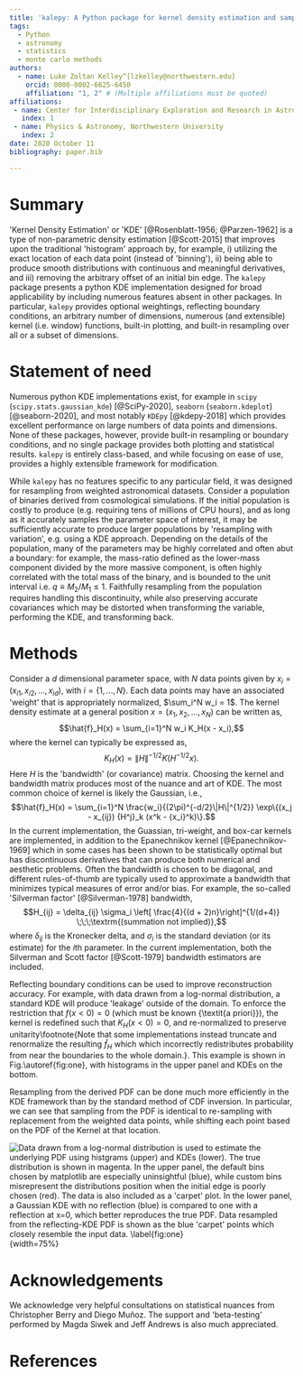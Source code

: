 ```yaml
---
title: 'kalepy: A Python package for kernel density estimation and sampling'
tags:
  - Python
  - astronomy
  - statistics
  - monte carlo methods
authors:
  - name: Luke Zoltan Kelley^[lzkelley@northwestern.edu]
    orcid: 0000-0002-6625-6450
    affiliation: "1, 2" # (Multiple affiliations must be quoted)
affiliations:
 - name: Center for Interdisciplinary Exploration and Research in Astrophysics (CIERA)
   index: 1
 - name: Physics & Astronomy, Northwestern University
   index: 2
date: 2020 October 11
bibliography: paper.bib

---
```


# Summary

'Kernel Density Estimation' or 'KDE' [@Rosenblatt-1956; @Parzen-1962] is a type of non-parametric density estimation [@Scott-2015] that improves upon the traditional 'histogram' approach by, for example, i) utilizing the exact location of each data point (instead of 'binning'), ii) being able to produce smooth distributions with continuous and meaningful derivatives, and iii) removing the arbitrary offset of an initial bin edge.  The `kalepy` package presents a python KDE implementation designed for broad applicability by including numerous features absent in other packages.  In particular, `kalepy` provides optional weightings, reflecting boundary conditions, an arbitrary number of dimensions, numerous (and extensible) kernel (i.e. window) functions, built-in plotting, and built-in resampling over all or a subset of dimensions.

# Statement of need

Numerous python KDE implementations exist, for example in `scipy` (`scipy.stats.gaussian_kde`) [@SciPy-2020], `seaborn` (`seaborn.kdeplot`) [@seaborn-2020], and most notably `KDEpy` [@kdepy-2018] which provides excellent performance on large numbers of data points and dimensions.  None of these packages, however, provide built-in resampling or boundary conditions, and no single package provides both plotting and statistical results.  `kalepy` is entirely class-based, and while focusing on ease of use, provides a highly extensible framework for modification.

While `kalepy` has no features specific to any particular field, it was designed for resampling from weighted astronomical datasets.  Consider a population of binaries derived from cosmological simulations.  If the initial population is costly to produce (e.g. requiring tens of millions of CPU hours), and as long as it accurately samples the parameter space of interest, it may be sufficiently accurate to produce larger populations by 'resampling with variation', e.g. using a KDE approach.  Depending on the details of the population, many of the parameters may be highly correlated and often abut a boundary: for example, the mass-ratio defined as the lower-mass component divided by the more massive component, is often highly correlated with the total mass of the binary, and is bounded to the unit interval i.e. $q \equiv M_2 / M_1 \leq 1$.  Faithfully resampling from the population requires handling this discontinuity, while also preserving accurate covariances which may be distorted when transforming the variable, performing the KDE, and transforming back.

# Methods

Consider a $d$ dimensional parameter space, with $N$ data points given by $x_i = (x_{i1}, x_{i2}, ..., x_{id})$, with $i = \{1, ..., N\}$.  Each data points may have an associated 'weight' that is appropriately normalized, $\sum_i^N w_i = 1$.  The kernel density estimate at a general position $x = (x_1, x_2, ..., x_N)$ can be written as,
$$\hat{f}_H(x) = \sum_{i=1}^N w_i K_H(x - x_i),$$
where the kernel can typically be expressed as,
$$K_H(x) = \|H\|^{-1/2} K\left(H^{-1/2} x \right).$$
Here $H$ is the 'bandwidth' (or covariance) matrix.  Choosing the kernel and bandwidth matrix produces most of the nuance and art of KDE.  The most common choice of kernel is likely the Gaussian, i.e.,
$$\hat{f}_H(x) = \sum_{i=1}^N \frac{w_i}{(2\pi)^{-d/2}\|H\|^{1/2}} \exp\{(x_j - x_{ij}) {H^j}_k (x^k - {x_i}^k)\}.$$
In the current implementation, the Guassian, tri-weight, and box-car kernels are implemented, in addition to the Epanechnikov kernel [@Epanechnikov-1969] which in some cases has been shown to be statistically optimal but has discontinuous derivatives that can produce both numerical and aesthetic problems.
Often the bandwidth is chosen to be diagonal, and different rules-of-thumb are typically used to approximate a bandwidth that minimizes typical measures of error and/or bias.  For example, the so-called 'Silverman factor' [@Silverman-1978] bandwidth,
$$H_{ij} = \delta_{ij} \sigma_i \left[ \frac{4}{(d + 2)n}\right]^{1/(d+4)} \;\;\;\textrm{(summation not implied)},$$
where $\delta_{ij}$ is the Kronecker delta, and $\sigma_i$ is the standard deviation (or its estimate) for the $i$th parameter.  In the current implementation, both the Silverman and Scott factor [@Scott-1979] bandwidth estimators are included.

Reflecting boundary conditions can be used to improve reconstruction accuracy.  For example, with data drawn from a log-normal distribution, a standard KDE will produce 'leakage' outside of the domain.  To enforce the restriction that $f(x < 0) = 0$ (which must be known {\textit{a priori}}), the kernel is redefined such that $K_H(x < 0) = 0$, and re-normalized to preserve unitarity\footnote{Note that some implementations instead truncate and renormalize the resulting $\hat{f}_H$ which which incorrectly redistributes probability from near the boundaries to the whole domain.}.  This example is shown in Fig.\autoref{fig:one}, with histograms in the upper panel and KDEs on the bottom.

Resampling from the derived PDF can be done much more efficiently in the KDE framework than by the standard method of CDF inversion.  In particular, we can see that sampling from the PDF is identical to re-sampling with replacement from the weighted data points, while shifting each point based on the PDF of the Kernel at that location.

![Data drawn from a log-normal distribution is used to estimate the underlying PDF using histgrams (upper) and KDEs (lower).  The true distribution is shown in magenta.  In the upper panel, the default bins chosen by `matplotlib` are especially uninsightful (blue), while custom bins misrepresent the distributions position when the initial edge is poorly chosen (red).  The data is also included as a 'carpet' plot.  In the lower panel, a Gaussian KDE with no reflection (blue) is compared to one with a reflection at $x=0$, which better reproduces the true PDF.  Data resampled from the reflecting-KDE PDF is shown as the blue 'carpet' points which closely resemble the input data. \label{fig:one}](fig_one.png){width=75%}

# Acknowledgements

We acknowledge very helpful consultations on statistical nuances from Christopher Berry and Diego Muñoz.  The support and 'beta-testing' performed by Magda Siwek and Jeff Andrews is also much appreciated.

# References
